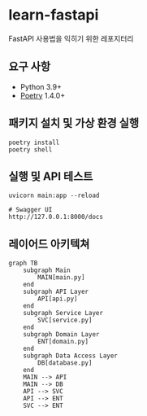 # learn-fastapi
FastAPI 사용법을 익히기 위한 레포지터리

## 요구 사항

- Python 3.9+
- [Poetry](https://python-poetry.org/docs/#installation) 1.4.0+

## 패키지 설치 및 가상 환경 실행

```shell
poetry install
poetry shell
```

## 실행 및 API 테스트

```shell
uvicorn main:app --reload

# Swagger UI
http://127.0.0.1:8000/docs
```

## 레이어드 아키텍쳐

```mermaid
graph TB
    subgraph Main
        MAIN[main.py]
    end
    subgraph API Layer
        API[api.py]
    end
    subgraph Service Layer
        SVC[service.py]
    end
    subgraph Domain Layer
        ENT[domain.py]
    end
    subgraph Data Access Layer
        DB[database.py]
    end
    MAIN --> API
    MAIN --> DB
    API --> SVC
    API --> ENT
    SVC --> ENT
```